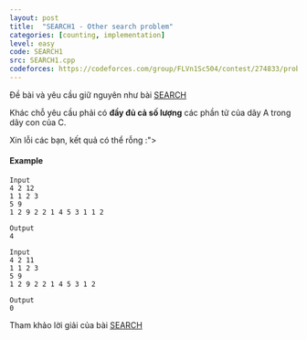 ```yaml
---
layout: post
title:  "SEARCH1 - Other search problem"
categories: [counting, implementation]
level: easy
code: SEARCH1
src: SEARCH1.cpp
codeforces: https://codeforces.com/group/FLVn1Sc504/contest/274833/problem/G
---
```



Đề bài và yêu cầu giữ nguyên như bài [SEARCH](http://vn.spoj.com/problems/SEARCH)

Khác chỗ yêu cầu phải có **đầy đủ cả số lượng** các phần tử của dãy A trong dãy con của C.

Xin lỗi các bạn, kết quả có thể rỗng :">

#### Example

```
Input
4 2 12
1 1 2 3
5 9
1 2 9 2 2 1 4 5 3 1 1 2

Output
4

Input
4 2 11
1 1 2 3
5 9
1 2 9 2 2 1 4 5 3 1 2

Output
0
```

<!--more-->

Tham khảo lời giải của bài [SEARCH](https://vnspoj.github.io/problems/SEARCH)
